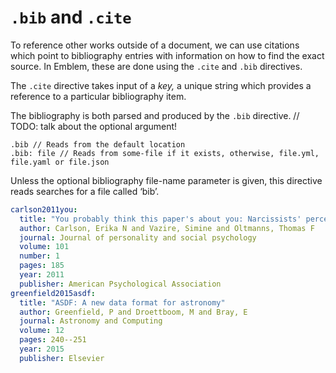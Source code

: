 # `.bib` and `.cite`

To reference other works outside of a document, we can use citations which point to bibliography entries with information on how to find the exact source.
In Emblem, these are done using the `.cite` and `.bib` directives.

The `.cite` directive takes input of a _key,_ a unique string which provides a reference to a particular bibliography item.

The bibliography is both parsed and produced by the `.bib` directive.
// TODO: talk about the optional argument!

```emblem
.bib // Reads from the default location
.bib: file // Reads from some-file if it exists, otherwise, file.yml, file.yaml or file.json
```

Unless the optional bibliography file-name parameter is given, this directive reads searches for a file called ‘bib’.


```yaml
carlson2011you:
  title: "You probably think this paper's about you: Narcissists' perceptions of their personality and reputation."
  author: Carlson, Erika N and Vazire, Simine and Oltmanns, Thomas F
  journal: Journal of personality and social psychology
  volume: 101
  number: 1
  pages: 185
  year: 2011
  publisher: American Psychological Association
greenfield2015asdf:
  title: "ASDF: A new data format for astronomy"
  author: Greenfield, P and Droettboom, M and Bray, E
  journal: Astronomy and Computing
  volume: 12
  pages: 240--251
  year: 2015
  publisher: Elsevier
```
